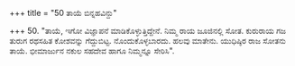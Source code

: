 +++
title = "50 ತಾಯೆ ಬಿನ್ನಹವಿನ್ದು"

+++
50. "ತಾಯೆ, ಇಗೋ ವಿಜ್ಞಾಪನೆ ಮಾಡಿಕೊಳ್ಳುತ್ತಿದ್ದೇನೆ. ನಿಮ್ಮ ರಾಯ ಜೂಜಿನಲ್ಲಿ ಸೋತ. ಕುರುರಾಯ ಗಜ ತುರುಗ ರಥಸಹಿತ ಕೋಶವನ್ನು ಗೆದ್ದುಬಿಟ್ಟ. ನೊಂದುಕೊಳ್ಳಬಾರದು. ಹಲವು ಮಾತೇನು. ಯುಧಿಷ್ಠಿರ ರಾಜ ಸೋತನು ತಾಯೆ. ಭೀಮಾರ್ಜುನ ನಕುಲ ಸಹದೇವ ಹಾಗೂ ನಿಮ್ಮನ್ನೂ ಸೇರಿಸಿ".